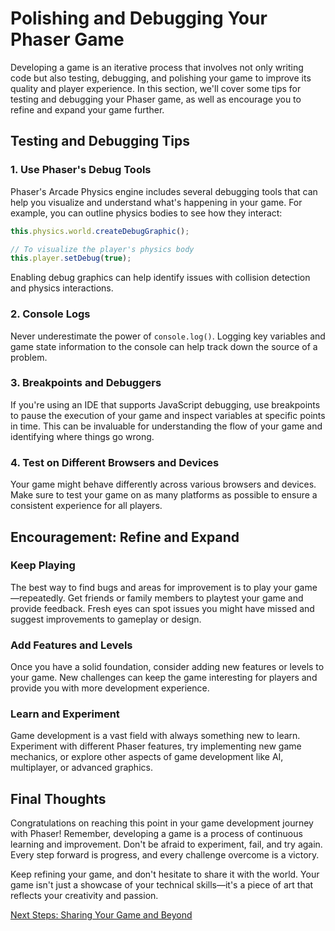 

# Polishing and Debugging Your Phaser Game

Developing a game is an iterative process that involves not only writing code but also testing, debugging, and polishing your game to improve its quality and player experience. In this section, we'll cover some tips for testing and debugging your Phaser game, as well as encourage you to refine and expand your game further.

## Testing and Debugging Tips

### 1. Use Phaser's Debug Tools

Phaser's Arcade Physics engine includes several debugging tools that can help you visualize and understand what's happening in your game. For example, you can outline physics bodies to see how they interact:

```javascript
this.physics.world.createDebugGraphic();

// To visualize the player's physics body
this.player.setDebug(true);
```

Enabling debug graphics can help identify issues with collision detection and physics interactions.

### 2. Console Logs

Never underestimate the power of `console.log()`. Logging key variables and game state information to the console can help track down the source of a problem.

### 3. Breakpoints and Debuggers

If you're using an IDE that supports JavaScript debugging, use breakpoints to pause the execution of your game and inspect variables at specific points in time. This can be invaluable for understanding the flow of your game and identifying where things go wrong.

### 4. Test on Different Browsers and Devices

Your game might behave differently across various browsers and devices. Make sure to test your game on as many platforms as possible to ensure a consistent experience for all players.

## Encouragement: Refine and Expand

### Keep Playing

The best way to find bugs and areas for improvement is to play your game—repeatedly. Get friends or family members to playtest your game and provide feedback. Fresh eyes can spot issues you might have missed and suggest improvements to gameplay or design.

### Add Features and Levels

Once you have a solid foundation, consider adding new features or levels to your game. New challenges can keep the game interesting for players and provide you with more development experience.

### Learn and Experiment

Game development is a vast field with always something new to learn. Experiment with different Phaser features, try implementing new game mechanics, or explore other aspects of game development like AI, multiplayer, or advanced graphics.

## Final Thoughts

Congratulations on reaching this point in your game development journey with Phaser! Remember, developing a game is a process of continuous learning and improvement. Don't be afraid to experiment, fail, and try again. Every step forward is progress, and every challenge overcome is a victory.

Keep refining your game, and don't hesitate to share it with the world. Your game isn't just a showcase of your technical skills—it's a piece of art that reflects your creativity and passion.

[Next Steps: Sharing Your Game and Beyond](./10-final-steps.md)
